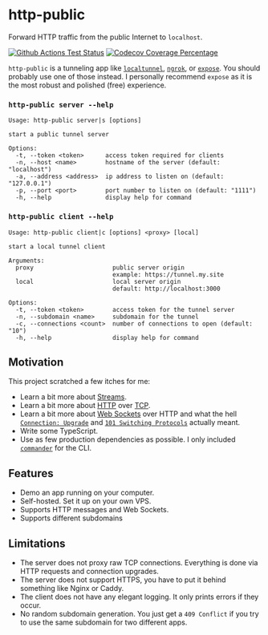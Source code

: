 # http-public

Forward HTTP traffic from the public Internet to `localhost`.

[![Github Actions Test Status](https://github.com/thebearingedge/http-public/workflows/Test/badge.svg?branch=master)](https://github.com/thebearingedge/http-public/actions?query=workflow%3ATest+branch%3Amaster)
[![Codecov Coverage Percentage](https://codecov.io/gh/thebearingedge/http-public/branch/master/graph/badge.svg?token=NJIGDAoq7D)](https://codecov.io/gh/thebearingedge/http-public)

`http-public` is a tunneling app like [`localtunnel`](https://localtunnel.github.io/www/), [`ngrok`](https://ngrok.com/), or [`expose`](https://beyondco.de/docs/expose/introduction). You should probably use one of those instead. I personally recommend `expose` as it is the most robust and polished (free) experience.

### `http-public server --help`

```plain
Usage: http-public server|s [options]

start a public tunnel server

Options:
  -t, --token <token>      access token required for clients
  -n, --host <name>        hostname of the server (default: "localhost")
  -a, --address <address>  ip address to listen on (default: "127.0.0.1")
  -p, --port <port>        port number to listen on (default: "1111")
  -h, --help               display help for command
```

### `http-public client --help`

```plain
Usage: http-public client|c [options] <proxy> [local]

start a local tunnel client

Arguments:
  proxy                      public server origin
                             example: https://tunnel.my.site
  local                      local server origin
                             default: http://localhost:3000

Options:
  -t, --token <token>        access token for the tunnel server
  -n, --subdomain <name>     subdomain for the tunnel
  -c, --connections <count>  number of connections to open (default: "10")
  -h, --help                 display help for command
```

## Motivation

This project scratched a few itches for me:

- Learn a bit more about [Streams](https://nodejs.org/api/stream.html).
- Learn a bit more about [HTTP](https://nodejs.org/api/http.html) over [TCP](https://nodejs.org/api/net.html).
- Learn a bit more about [Web Sockets](https://en.wikipedia.org/wiki/WebSocket) over HTTP and what the hell [`Connection: Upgrade`](https://developer.mozilla.org/en-US/docs/Web/HTTP/Headers/Upgrade) and [`101 Switching Protocols`](https://developer.mozilla.org/en-US/docs/Web/HTTP/Status/101) actually meant.
- Write some TypeScript.
- Use as few production dependencies as possible. I only included [`commander`](https://www.npmjs.com/package/commander) for the CLI.

## Features

- Demo an app running on your computer.
- Self-hosted. Set it up on your own VPS.
- Supports HTTP messages and Web Sockets.
- Supports different subdomains

## Limitations

- The server does not proxy raw TCP connections. Everything is done via HTTP requests and connection upgrades.
- The server does not support HTTPS, you have to put it behind something like Nginx or Caddy.
- The client does not have any elegant logging. It only prints errors if they occur.
- No random subdomain generation. You just get a `409 Conflict` if you try to use the same subdomain for two different apps.
